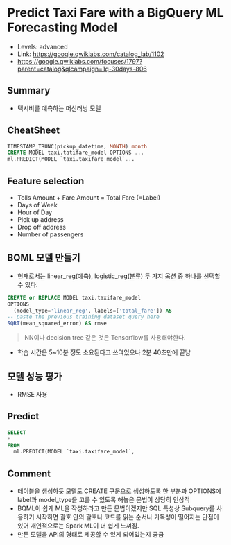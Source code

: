# Predict Taxi Fare with a BigQuery ML Forecasting Model
- Levels: advanced
- Link: https://google.qwiklabs.com/catalog_lab/1102
- https://google.qwiklabs.com/focuses/1797?parent=catalog&qlcampaign=1q-30days-806

## Summary
- 택시비를 예측하는 머신러닝 모델

## CheatSheet
~~~sql
TIMESTAMP_TRUNC(pickup_datetime, MONTH) month
CREATE MODEL taxi.tatifare_model OPTIONS ...
ml.PREDICT(MODEL `taxi.taxifare_model`...
~~~

## Feature selection
- Tolls Amount + Fare Amount = Total Fare (=Label)
- Days of Week
- Hour of Day
- Pick up address
- Drop off address
- Number of passengers

## BQML 모델 만들기
- 현재로서는 linear_reg(예측), logistic_reg(분류) 두 가지 옵션 중 하나를 선택할 수 있다.
~~~sql
CREATE or REPLACE MODEL taxi.taxifare_model
OPTIONS
  (model_type='linear_reg', labels=['total_fare']) AS
-- paste the previous training dataset query here
SQRT(mean_squared_error) AS rmse
~~~
> NN이나 decision tree 같은 것은 Tensorflow를 사용해야한다.
- 학습 시간은 5~10분 정도 소요된다고 쓰여있으나 2분 40초만에 끝남

## 모델 성능 평가
- RMSE 사용

## Predict
~~~sql
SELECT
*
FROM
  ml.PREDICT(MODEL `taxi.taxifare_model`,
~~~

## Comment
- 테이블을 생성하듯 모델도 CREATE 구문으로 생성하도록 한 부분과 OPTIONS에 label과 model_type을 고를 수 있도록 해놓은 문법이 상당히 인상적
- BQML이 쉽게 ML을 작성하라고 만든 문법이겠지만 SQL 특성상 Subquery를 사용하기 시작하면 괄호 안의 괄호나 코드를 읽는 순서나 가독성이 떨어지는 단점이 있어 개인적으로는 Spark ML이 더 쉽게 느껴짐. 
- 만든 모델을 API의 형태로 제공할 수 있게 되어있는지 궁금